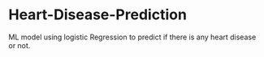 # Heart-Disease-Prediction
ML model using logistic Regression to predict if there is any heart disease or not.
